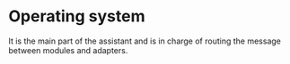 # Operating system

It is the main part of the assistant and is in charge of routing the message between modules
and adapters.
